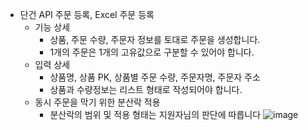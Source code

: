 - 단건 API 주문 등록, Excel 주문 등록
    - 기능 상세
        - 상품, 주문 수량, 주문자 정보를 토대로 주문을 생성합니다.
        - 1개의 주문은 1개의 고유값으로 구분할 수 있어야 합니다.
    - 입력 상세
        - 상품명, 상품 PK, 상품별 주문 수량, 주문자명, 주문자 주소
        - 상품과 수량정보는 리스트 형태로 작성되어야 합니다.
    - 동시 주문을 막기 위한 분산락 적용
        - 분산락의 범위 및 적용 형태는 지원자님의 판단에 따릅니다
![image](https://github.com/user-attachments/assets/a2ca9bcd-1a2c-4df4-921c-d8ccf1d61f47)
